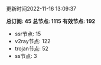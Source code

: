 更新时间2022-11-16 13:09:37

**总订阅: 45**
**总节点: 1115**
**有效节点: 192**
- ssr节点: 15
- v2ray节点: 122
- trojan节点: 52
- ss节点: 3
